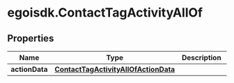 # egoisdk.ContactTagActivityAllOf

## Properties

Name | Type | Description | Notes
------------ | ------------- | ------------- | -------------
**actionData** | [**ContactTagActivityAllOfActionData**](ContactTagActivityAllOfActionData.md) |  | [optional] 


